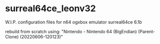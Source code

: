 # surreal64ce_leonv32
W.I.P.
configuration files for n64 ogxbox emulator surreal64ce 6.1b

rebuild from scratch using: "Nintendo - Nintendo 64 (BigEndian) (Parent-Clone) (20220606-120123)"
